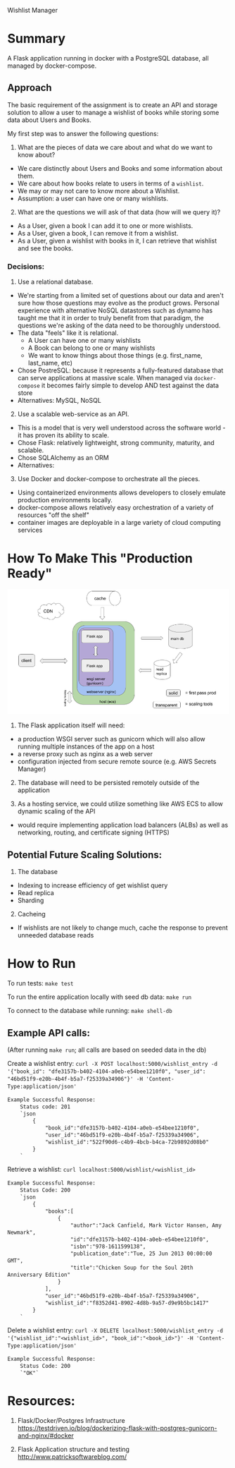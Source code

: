 Wishlist Manager
# Summary
A Flask application running in docker with a PostgreSQL database, all managed by docker-compose.

## Approach
The basic requirement of the assignment is to create an API and storage solution to allow a user to manage a wishlist of books while storing some data about Users and Books.

My first step was to answer the following questions:

1. What are the pieces of data we care about and what do we want to know about?
- We care distinctly about Users and Books and some information about them.
- We care about how books relate to users in terms of a `wishlist`.
- We may or may not care to know more about a Wishlist.
- Assumption: a user can have one or many wishlists.

2. What are the questions we will ask of that data (how will we query it)?
- As a User, given a book I can add it to one or more wishlists.
- As a User, given a book, I can remove it from a wishlist.
- As a User, given a wishlist with books in it, I can retrieve that wishlist and see the books.

### Decisions:

1. Use a relational database.
- We're starting from a limited set of questions about our data and aren't sure how those questions may evolve as the product grows. Personal experience with alternative NoSQL datastores such as dynamo has taught me that it in order to truly benefit from that paradigm, the questions we're asking of the data need to be thoroughly understood.
- The data "feels" like it is relational.
  - A User can have one or many wishlists
  - A Book can belong to one or many wishlists
  - We want to know things about those things (e.g. first_name, last_name, etc)
- Chose PostreSQL: because it represents a fully-featured database that can serve applications at massive scale. When managed via `docker-compose` it becomes fairly simple to develop AND test against the data store
- Alternatives: MySQL, NoSQL

2. Use a scalable web-service as an API.
- This is a model that is very well understood across the software world - it has proven its ability to scale.
- Chose Flask: relatively lightweight, strong community, maturity, and scalable.
- Chose SQLAlchemy as an ORM
- Alternatives:

3. Use Docker and docker-compose to orchestrate all the pieces.
- Using containerized environments allows developers to closely emulate production environments locally.
- docker-compose allows relatively easy orchestration of a variety of resources "off the shelf"
- container images are deployable in a large variety of cloud computing services


# How To Make This "Production Ready"

![Architecture](./architecture.png)

1. The Flask application itself will need:
- a production WSGI server such as gunicorn which will also allow running multiple instances of the app on a host
- a reverse proxy such as nginx as a web server
- configuration injected from secure remote source (e.g. AWS Secrets Manager)

2. The database will need to be persisted remotely outside of the application

3. As a hosting service, we could utilize something like AWS ECS to allow dynamic scaling of the API
- would require implementing application load balancers (ALBs) as well as networking, routing, and certificate signing (HTTPS)

## Potential Future Scaling Solutions:

1. The database
- Indexing to increase efficiency of get wishlist query
- Read replica
- Sharding

2. Cacheing
- If wishlists are not likely to change much, cache the response to prevent unneeded database reads

# How to Run

To run tests:
    `make test`

To run the entire application locally with seed db data:
    `make run`

To connect to the database while running:
    `make shell-db`

## Example API calls:
(After running `make run`; all calls are based on seeded data in the db)

Create a wishlist entry:
    `curl -X POST localhost:5000/wishlist_entry -d '{"book_id": "dfe3157b-b402-4104-a0eb-e54bee1210f0", "user_id": "46bd51f9-e20b-4b4f-b5a7-f25339a34906"}' -H 'Content-Type:application/json'`

    Example Successful Response:
        Status code: 201
        `json
            {
                "book_id":"dfe3157b-b402-4104-a0eb-e54bee1210f0",
                "user_id":"46bd51f9-e20b-4b4f-b5a7-f25339a34906",
                "wishlist_id":"522f90d6-c4b9-4bcb-b4ca-72b9892d08b0"
            }
        `

Retrieve a wishlist:
    `curl localhost:5000/wishlist/<wishlist_id>`

    Example Successful Response:
        Status Code: 200
        `json
            {
                "books":[
                    {
                        "author":"Jack Canfield, Mark Victor Hansen, Amy Newmark",
                        "id":"dfe3157b-b402-4104-a0eb-e54bee1210f0",
                        "isbn":"978-1611599138",
                        "publication_date":"Tue, 25 Jun 2013 00:00:00 GMT",
                        "title":"Chicken Soup for the Soul 20th Anniversary Edition"
                    }
                ],
                "user_id":"46bd51f9-e20b-4b4f-b5a7-f25339a34906",
                "wishlist_id":"f8352d41-8902-4d8b-9a57-d9e9b5bc1417"
            }
        `

Delete a wishlist entry:
    `curl -X DELETE localhost:5000/wishlist_entry -d '{"wishlist_id":"<wishlist_id>", "book_id":"<book_id>"}' -H 'Content-Type:application/json'`

    Example Successful Response:
        Status Code: 200
        `"OK"`

# Resources:

1. Flask/Docker/Postgres Infrastructure
    https://testdriven.io/blog/dockerizing-flask-with-postgres-gunicorn-and-nginx/#docker

2. Flask Application structure and testing
    http://www.patricksoftwareblog.com/

